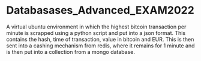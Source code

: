 # Databasases_Advanced_EXAM2022
A virtual ubuntu environment in which the highest bitcoin transaction per minute is scrapped using a python script and put into a json format. This contains the hash, time of transaction, value in bitcoin and EUR. This is then sent into a cashing mechanism from redis, where it remains for 1 minute and is then put into a collection from a mongo database.
